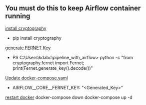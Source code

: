 ## You must do this to keep Airflow container running
<ins>install cryptography</ins>
- pip install cryptography

<ins>generate FERNET Key</ins> 
- PS C:\Users\kdabc\pipeline_with_airflow> python -c "from cryptography.fernet import Fernet; print(Fernet.generate_key().decode())"

<ins>Update docker-compose.yaml</ins>
- AIRFLOW__CORE__FERNET_KEY: "<Generated_Key>"

<ins>restart docker</ins>
docker-compose down 
docker-compose up -d
